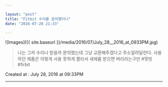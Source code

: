 ```yaml
---

layout: "post"  
title: "Fitbit 수리를 문의했더니"  
date: "2016-07-28 21:33"

---
```


![Images]({{ site.baseurl }}/media/2016/07/July_28__2016_at_0933PM.jpg)

> 나는 그저 수리나 받을까 문의했는데 그냥 교환해주겠다고 주소알려달란다. 사용하던 제품은 이렇게 사용 못하게 짤라서 새제품 받으면 버리라는구만 #핏빗 #firbit

Created at : July 28, 2016 at 09:33PM

---
